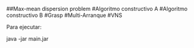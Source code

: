 ##Max-mean dispersion problem
#Algoritmo constructivo A
#Algoritmo constructivo B
#Grasp
#Multi-Arranque
#VNS

Para ejecutar:

java -jar main.jar


